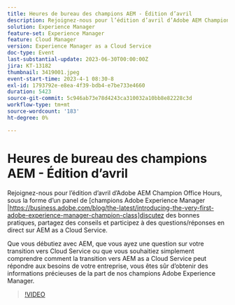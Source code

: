```yaml
---
title: Heures de bureau des champions AEM - Édition d’avril
description: Rejoignez-nous pour l’édition d’avril d’Adobe AEM Champion Office Hours, au cours d’un panel de champions Adobe Experience Manager qui discuteront des bonnes pratiques, partageront des conseils et participeront à des questions/réponses en direct sur AEM as a Cloud Service. Que vous débutiez avec AEM, que vous ayez une question sur votre transition vers Cloud Service ou que vous souhaitiez simplement comprendre comment la transition vers AEM as a Cloud Service peut répondre aux besoins de votre entreprise, vous êtes sûr d’obtenir des informations précieuses de la part de nos champions Adobe Experience Manager.
solution: Experience Manager
feature-set: Experience Manager
feature: Cloud Manager
version: Experience Manager as a Cloud Service
doc-type: Event
last-substantial-update: 2023-06-30T00:00:00Z
jira: KT-13182
thumbnail: 3419001.jpeg
event-start-time: 2023-4-1 08:30-8
exl-id: 1793792e-e8ea-4f39-bdb4-e7be733e4660
duration: 5423
source-git-commit: 5c946ab73e78d4243ca310032a10bb8e82228c3d
workflow-type: tm+mt
source-wordcount: '183'
ht-degree: 0%

---
```


# Heures de bureau des champions AEM - Édition d’avril

Rejoignez-nous pour l’édition d’avril d’Adobe AEM Champion Office Hours, sous la forme d’un panel de [champions Adobe Experience Manager |https://business.adobe.com/blog/the-latest/introducing-the-very-first-adobe-experience-manager-champion-class]discutez des bonnes pratiques, partagez des conseils et participez à des questions/réponses en direct sur AEM as a Cloud Service.

Que vous débutiez avec AEM, que vous ayez une question sur votre transition vers Cloud Service ou que vous souhaitiez simplement comprendre comment la transition vers AEM as a Cloud Service peut répondre aux besoins de votre entreprise, vous êtes sûr d’obtenir des informations précieuses de la part de nos champions Adobe Experience Manager.

>[!VIDEO](https://video.tv.adobe.com/v/3419001/?learn=on)
